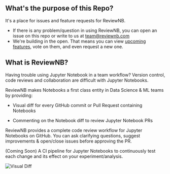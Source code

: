 ## What's the purpose of this Repo?
It's a place for issues and feature requests for ReviewNB.
* If there is any problem/question in using ReviewNB, you can open an issue on this repo or write to us at team@reviewnb.com
* We're building in the open. That means you can view [upcoming features](https://github.com/ReviewNB/support/issues?q=is%3Aopen+is%3Aissue+label%3A%22Feature+Request%22+sort%3Acreated-asc), vote on them,  and even request a new one.


## What is ReviewNB?
Having trouble using Jupyter Notebook in a team workflow? Version control, code reviews and collaboration are difficult with Jupyter Notebooks.

ReviewNB makes Notebooks a first class entity in Data Science & ML teams by providing:

* Visual diff for every GitHub commit or Pull Request containing Notebooks

* Commenting on the Notebook diff to review Jupyter Notebook PRs

ReviewNB provides a complete code review workflow for Jupyter Notebooks on GitHub. You can ask clarifying questions, suggest improvements & open/close issues before approving the PR.

(Coming Soon) A CI pipeline for Jupyter Notebooks to continuously test each change and its effect on your experiment/analysis.

![Visual Diff](https://uploads-ssl.webflow.com/5ba4ebe021cb91ae35dbf88c/5c7e8f6210414d40444ff970_Screenshot%202019-03-05%20at%208.30.46%20PM.png)



